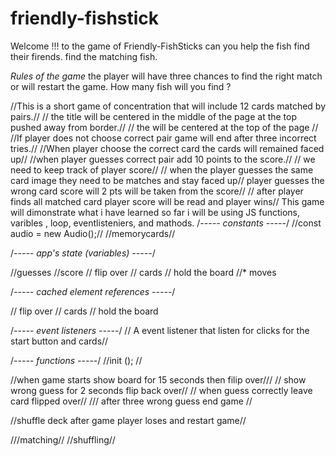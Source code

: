 # friendly-fishstick
Welcome !!! to the game of Friendly-FishSticks can you help the fish find their firends.
find the matching fish. 

*Rules of the game* 
the player will have three chances to find the right match or will restart the game. How many fish will you find ?

//This is a short game of concentration that will include 12 cards matched by pairs.//
// the title will be centered in the middle of the page at the top pushed away from border.//
// the  will be centered at the top of the page // 
//If player does not  choose correct pair game will end after three incorrect tries.// 
//When player choose the correct card the cards will remained faced up//
//when player guesses correct pair add 10 points to the score.//
// we need to keep track of player  score// 
// when the player guesses the same card image they need to be matches and stay faced up// 
player guesses the wrong card score will 2 pts will be taken from the score//
// after player finds all matched card player score will be read and player wins//
This game will dimonstrate what i have learned so far i will be using JS functions, varibles , loop, eventlisteniers, and mathods. 
/*----- constants -----*/
//const audio = new Audio();//
//memorycards//


/*----- app's state (variables) -----*/

//guesses 
//score
// flip over
// cards
// hold the board 
//* moves 


/*----- cached element references -----*/

// flip over
// cards
// hold the board 


/*----- event listeners -----*/
// A event listener that listen for clicks for the start button and cards//

/*----- functions -----*/
//init ();
// 

//when game starts show board for 15 seconds then filip over///
// show wrong guess for 2 seconds flip back over//
// when guess correctly leave card flipped over//
/// after three wrong guess end game //

//shuffle deck after game player loses and restart game//

///matching//
//shuffling//

